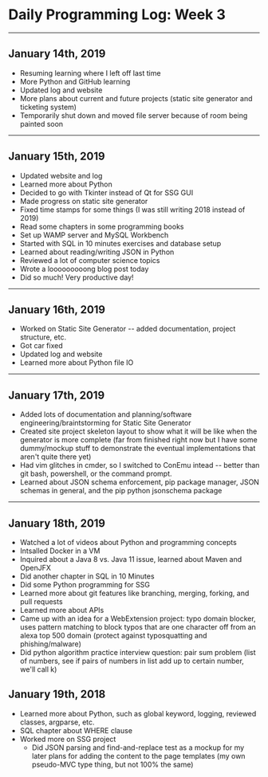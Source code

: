 # Daily Programming Log: Week 3

---

## January 14th, 2019

* Resuming learning where I left off last time
* More Python and GitHub learning
* Updated log and website
* More plans about current and future projects (static site generator and ticketing system)
* Temporarily shut down and moved file server because of room being painted soon

---

## January 15th, 2019

* Updated website and log
* Learned more about Python
* Decided to go with Tkinter instead of Qt for SSG GUI
* Made progress on static site generator
* Fixed time stamps for some things (I was still writing 2018 instead of 2019)
* Read some chapters in some programming books
* Set up WAMP server and MySQL Workbench
* Started with SQL in 10 minutes exercises and database setup
* Learned about reading/writing JSON in Python
* Reviewed a lot of computer science topics
* Wrote a looooooooong blog post today
* Did so much! Very productive day!

---

## January 16th, 2019

* Worked on Static Site Generator -- added documentation, project structure, etc.
* Got car fixed
* Updated log and website
* Learned more about Python file IO

---

## January 17th, 2019

* Added lots of documentation and planning/software engineering/braintstorming for Static Site Generator
* Created site project skeleton layout to show what it will be like when the generator is more complete (far from finished right now but I have some dummy/mockup stuff to demonstrate the eventual implementations that aren't quite there yet)
* Had vim glitches in cmder, so I switched to ConEmu intead -- better than git bash, powershell, or the command prompt.
* Learned about JSON schema enforcement, pip package manager, JSON schemas in general, and the pip python jsonschema package


---

## January 18th, 2019

* Watched a lot of videos about Python and programming concepts
* Intsalled Docker in a VM
* Inquired about a Java 8 vs. Java 11 issue, learned about Maven and OpenJFX
* Did another chapter in SQL in 10 Minutes
* Did some Python programming for SSG
* Learned more about git features like branching, merging, forking, and pull requests
* Learned more about APIs
* Came up with an idea for a WebExtension project: typo domain blocker, uses pattern matching to block typos that are one character off from an alexa top 500 domain (protect against typosquatting and phishing/malware)
* Did python algorithm practice interview question: pair sum problem (list of numbers, see if pairs of numbers in list add up to certain number, we'll call k)

## January 19th, 2018
* Learned more about Python, such as global keyword, logging, reviewed classes, argparse, etc.
* SQL chapter about WHERE clause
* Worked more on SSG project
	* Did JSON parsing and find-and-replace test as a mockup for my later plans for adding the content to the page templates (my own pseudo-MVC type thing, but not 100% the same)
